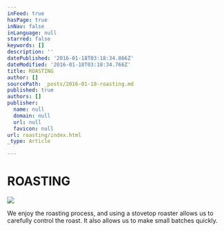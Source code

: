 ```yaml
---
inFeed: true
hasPage: true
inNav: false
inLanguage: null
starred: false
keywords: []
description: ''
datePublished: '2016-01-18T03:18:34.866Z'
dateModified: '2016-01-18T03:18:34.766Z'
title: ROASTING
author: []
sourcePath: _posts/2016-01-18-roasting.md
published: true
authors: []
publisher:
  name: null
  domain: null
  url: null
  favicon: null
url: roasting/index.html
_type: Article

---
```

# ROASTING
![](https://s3-us-west-2.amazonaws.com/the-grid-img/p/c0a83a5b1db2a40abf2a5847ba54f8e97811202a.jpg)

We enjoy the roasting process, and using a stovetop roaster allows us to carefully control the roast.  It also allows us to make small batches quickly.